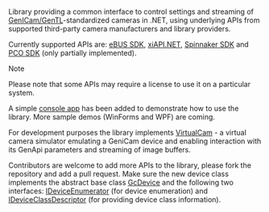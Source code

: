 Library providing a common interface to control settings and streaming of [GenICam/GenTL](https://www.emva.org/standards-technology/genicam/)-standardized cameras in .NET, using underlying APIs from supported third-party camera manufacturers and library providers.

Currently supported APIs are: 
[eBUS SDK](https://www.pleora.com/machine-vision-connectivity/ebus-sdk/),
[xiAPI.NET](https://www.ximea.com/support/wiki/apis/xiAPINET),
[Spinnaker SDK](https://www.teledynevisionsolutions.com/products/spinnaker-sdk/?model=Spinnaker%20SDK&vertical=machine%20vision&segment=iis) and
[PCO SDK](https://www.excelitas.com/product/pco-software-development-kits) (only partially implemented). 

> [!NOTE]
> Please note that some APIs may require a license to use it on a particular system.

A simple [console app](samples/GcLib.Samples.ConsoleApp) has been added to demonstrate how to use the library. More sample demos (WinForms and WPF) are coming.

For development purposes the library implements [VirtualCam](src/APIs/VirtualCam) - a virtual camera simulator emulating a GeniCam device and enabling interaction with its GenApi parameters and streaming of image buffers.

Contributors are welcome to add more APIs to the library, please fork the repository and add a pull request. Make sure the new device class implements the abstract base class [GcDevice](src/GcDevice.cs) and the following two interfaces: [IDeviceEnumerator](src/IDeviceEnumerator) (for device enumeration) and [IDeviceClassDescriptor](src/IDeviceClassDescriptor) (for providing device class information).
